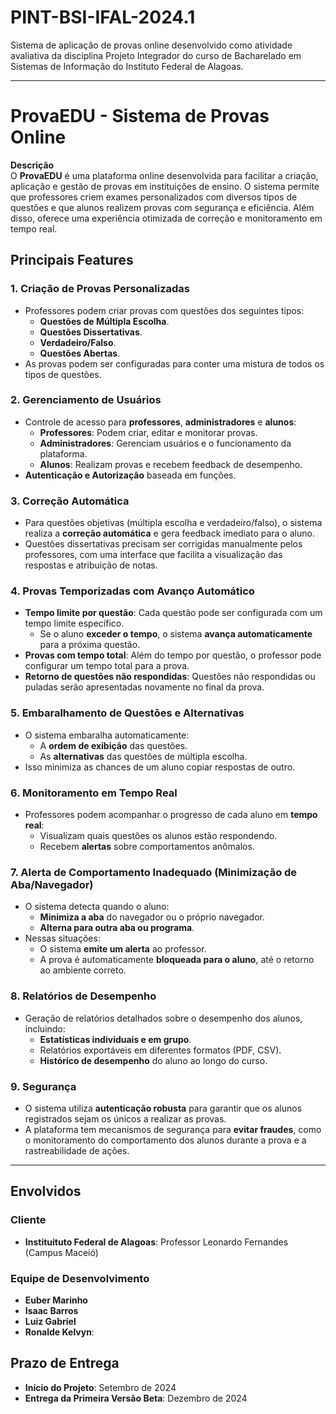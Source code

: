 # PINT-BSI-IFAL-2024.1
Sistema de aplicação de provas online desenvolvido como atividade avaliativa da disciplina Projeto Integrador do curso de Bacharelado em Sistemas de Informação do Instituto Federal de Alagoas.

---

# ProvaEDU - Sistema de Provas Online

**Descrição**  
O **ProvaEDU** é uma plataforma online desenvolvida para facilitar a criação, aplicação e gestão de provas em instituições de ensino. O sistema permite que professores criem exames personalizados com diversos tipos de questões e que alunos realizem provas com segurança e eficiência. Além disso, oferece uma experiência otimizada de correção e monitoramento em tempo real.

## Principais Features

### 1. **Criação de Provas Personalizadas**
- Professores podem criar provas com questões dos seguintes tipos:
  - **Questões de Múltipla Escolha**.
  - **Questões Dissertativas**.
  - **Verdadeiro/Falso**.
  - **Questões Abertas**.
- As provas podem ser configuradas para conter uma mistura de todos os tipos de questões.

### 2. **Gerenciamento de Usuários**
- Controle de acesso para **professores**, **administradores** e **alunos**:
  - **Professores**: Podem criar, editar e monitorar provas.
  - **Administradores**: Gerenciam usuários e o funcionamento da plataforma.
  - **Alunos**: Realizam provas e recebem feedback de desempenho.
- **Autenticação e Autorização** baseada em funções.

### 3. **Correção Automática**
- Para questões objetivas (múltipla escolha e verdadeiro/falso), o sistema realiza a **correção automática** e gera feedback imediato para o aluno.
- Questões dissertativas precisam ser corrigidas manualmente pelos professores, com uma interface que facilita a visualização das respostas e atribuição de notas.

### 4. **Provas Temporizadas com Avanço Automático**
- **Tempo limite por questão**: Cada questão pode ser configurada com um tempo limite específico.
  - Se o aluno **exceder o tempo**, o sistema **avança automaticamente** para a próxima questão.
- **Provas com tempo total**: Além do tempo por questão, o professor pode configurar um tempo total para a prova.
- **Retorno de questões não respondidas**: Questões não respondidas ou puladas serão apresentadas novamente no final da prova.

### 5. **Embaralhamento de Questões e Alternativas**
- O sistema embaralha automaticamente:
  - A **ordem de exibição** das questões.
  - As **alternativas** das questões de múltipla escolha.
- Isso minimiza as chances de um aluno copiar respostas de outro.

### 6. **Monitoramento em Tempo Real**
- Professores podem acompanhar o progresso de cada aluno em **tempo real**:
  - Visualizam quais questões os alunos estão respondendo.
  - Recebem **alertas** sobre comportamentos anômalos.
  
### 7. **Alerta de Comportamento Inadequado (Minimização de Aba/Navegador)**
- O sistema detecta quando o aluno:
  - **Minimiza a aba** do navegador ou o próprio navegador.
  - **Alterna para outra aba ou programa**.
- Nessas situações:
  - O sistema **emite um alerta** ao professor.
  - A prova é automaticamente **bloqueada para o aluno**, até o retorno ao ambiente correto.

### 8. **Relatórios de Desempenho**
- Geração de relatórios detalhados sobre o desempenho dos alunos, incluindo:
  - **Estatísticas individuais e em grupo**.
  - Relatórios exportáveis em diferentes formatos (PDF, CSV).
  - **Histórico de desempenho** do aluno ao longo do curso.

### 9. **Segurança**
- O sistema utiliza **autenticação robusta** para garantir que os alunos registrados sejam os únicos a realizar as provas.
- A plataforma tem mecanismos de segurança para **evitar fraudes**, como o monitoramento do comportamento dos alunos durante a prova e a rastreabilidade de ações.

---

## Envolvidos
  
### Cliente
- **Instituituto Federal de Alagoas**: Professor Leonardo Fernandes (Campus Maceió)

### Equipe de Desenvolvimento

- **Euber Marinho**
- **Isaac Barros** 
- **Luiz Gabriel** 
- **Ronalde Kelvyn**:

## Prazo de Entrega

- **Início do Projeto**: Setembro de 2024
- **Entrega da Primeira Versão Beta**: Dezembro de 2024

